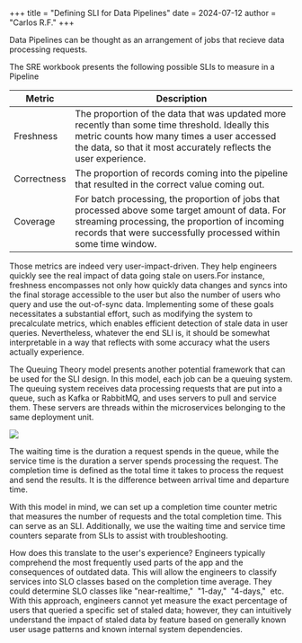 +++
title = "Defining SLI for Data Pipelines"
date = 2024-07-12
author = "Carlos R.F."
+++

Data Pipelines can be thought as an arrangement of jobs that recieve data processing requests.

The SRE workbook presents the following possible SLIs to measure in a Pipeline

|Metric|Description|
|------|-----------|
|Freshness|The proportion of the data that was updated more recently than some time threshold. Ideally this metric counts how many times a user accessed the data, so that it most accurately reflects the user experience.|
|Correctness|The proportion of records coming into the pipeline that resulted in the correct value coming out.|
|Coverage| For batch processing, the proportion of jobs that processed above some target amount of data. For streaming processing, the proportion of incoming records that were successfully processed within some time window.|


Those metrics are indeed very user-impact-driven. They help engineers quickly see the real impact of data going stale on users.For instance, freshness encompasses not only how quickly data changes and syncs into the final storage accessible to the user but also the number of users who query and use the out-of-sync data. Implementing some of these goals necessitates a substantial effort, such as modifying the system to precalculate metrics, which enables efficient detection of stale data in user queries. Nevertheless, whatever the end SLI is, it should be somewhat interpretable in a way that reflects with some accuracy what the users actually experience.

The Queuing Theory model presents another potential framework that can be used for the SLI design. In this model, each job can be a queuing system. The queuing system receives data processing requests that are put into a queue, such as Kafka or RabbitMQ, and uses servers to pull and service them. These servers are threads within the microservices belonging to the same deployment unit.

![](/blog/img/queuing-sys-model.drawio.png)

The waiting time is the duration a request spends in the queue, while the service time is the duration a server spends processing the request. The completion time is defined as the total time it takes to process the request and send the results. It is the difference between arrival time and departure time.

With this model in mind, we can set up a completion time counter metric that measures the number of requests and the total completion time. This can serve as an SLI. Additionally, we use the waiting time and service time counters separate from SLIs to assist with troubleshooting.

How does this translate to the user's experience? Engineers typically comprehend the most frequently used parts of the app and the consequences of outdated data. This will allow the engineers to classify services into SLO classes based on the completion time average. They could determine SLO classes like "near-realtime,"  "1-day,"  "4-days,"  etc. With this approach, engineers cannot yet measure the exact percentage of users that queried a specific set of staled data; however, they can intuitively understand the impact of staled data by feature based on generally known user usage patterns and known internal system dependencies.
